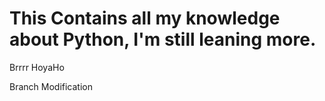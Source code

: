 # This Contains all my knowledge about Python, I'm still leaning more.
Brrrr
HoyaHo




Branch Modification